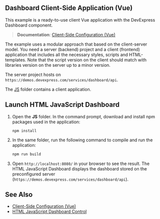 ## Dashboard Client-Side Application (Vue)

This example is a ready-to-use client Vue application with the DevExpress Dashboard component.

> **Documentation**: [Client-Side Configuration (Vue)](https://docs.devexpress.com/Dashboard/401150)

The example uses a modular approach that based on the client-server model. You need a server (backend) project and a client (frontend) application that includes all the necessary styles, scripts and HTML-templates. Note that the script version on the client should match with libraries version on the server up to a minor version.

The server project hosts on ```https://demos.devexpress.com/services/dashboard/api```.

The [JS](JS) folder contains a client application.

## Launch HTML JavaScript Dashboard

1. Open the **JS** folder. In the command prompt, download and install npm packages used in the application:

    ```
    npm install
    ```

2. In the same folder, run the following command to compile and run the application:

    ```bash
    npm run build
    ```

3. Open ```http://localhost:8080/``` in your browser to see the result. The HTML JavaScript Dashboard displays the dashboard stored on the preconfigured server (```https://demos.devexpress.com/services/dashboard/api```).

## See Also
- [Client-Side Configuration (Vue)](https://docs.devexpress.com/Dashboard/401150)
- [HTML JavaScript Dashboard Control
](https://docs.devexpress.com/Dashboard/119108/)
